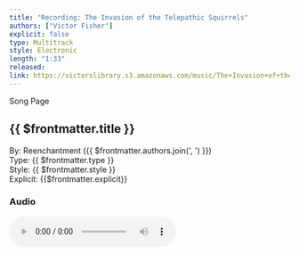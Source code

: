 ```yaml
---
title: "Recording: The Invasion of the Telepathic Squirrels"
authors: ["Victor Fisher"]
explicit: false
type: Multitrack
style: Electronic
length: "1:33"
released:
link: https://victorslibrary.s3.amazonaws.com/music/The+Invasion+of+the+Telepathic+Squirrels/The+Invasion+of+the+Telepathic+Squirrels.mp3
---
```


<g-link to="/song/the-invasion-of-the-telepathic-squirrels">Song Page</g-link>

## {{ $frontmatter.title }}

By: <g-link to="/band/reenchantment">Reenchantment</g-link> ({{ $frontmatter.authors.join(', ') }})  
Type: {{ $frontmatter.type }}  
Style: {{ $frontmatter.style }}  
Explicit: {{$frontmatter.explicit}}

### Audio

<audio controls controlsList="nodownload">
  <source :src="$frontmatter.link" type="audio/mpeg">
Your browser does not support the audio element.
</audio>
